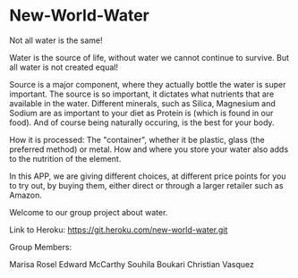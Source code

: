# New-World-Water



Not all water is the same!

Water is the source of life, without water we cannot continue to survive.
But all water is not created equal!

Source is a major component, where they actually bottle the water is super important.  The source is so important, it dictates what nutrients that are available in the water.   Different minerals, such as Silica, Magnesium and Sodium are as important to your diet as Protein is (which is found in our food).   And of course being naturally occuring, is the best for your body.

How it is processed:   The "container", whether it be plastic, glass (the preferred method) or metal. How and where you store your water also adds to the nutrition of the element.

In this APP, we are giving different choices, at different price points for you to try out, by buying them, either direct or through a larger retailer such as Amazon.

Welcome to our group project about water.

Link to Heroku: 
https://git.heroku.com/new-world-water.git


Group Members:

Marisa Rosel
Edward McCarthy
Souhila Boukari
Christian Vasquez
